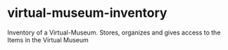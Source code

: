 # virtual-museum-inventory
Inventory of a Virtual-Museum. Stores, organizes and gives access to the Items in the Virtual Museum

